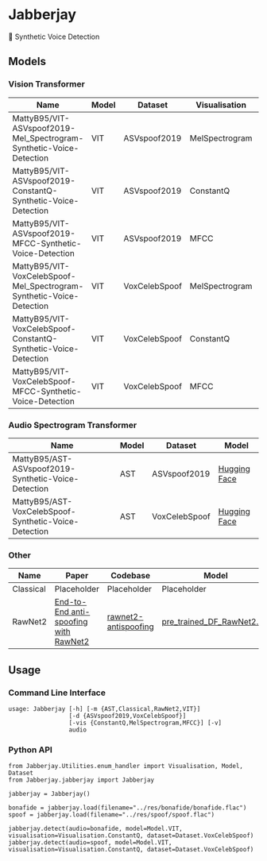 # Jabberjay

🦜 Synthetic Voice Detection

## Models

### Vision Transformer

| **Name**                                                             | **Model** | **Dataset**   | **Visualisation** | **Model**                                                                                                   |
|----------------------------------------------------------------------|-----------|---------------|-------------------|-------------------------------------------------------------------------------------------------------------|
| MattyB95/VIT-ASVspoof2019-Mel_Spectrogram-Synthetic-Voice-Detection  | VIT       | ASVspoof2019  | MelSpectrogram    | [Hugging Face](https://huggingface.co/MattyB95/VIT-ASVspoof2019-Mel_Spectrogram-Synthetic-Voice-Detection)  |
| MattyB95/VIT-ASVspoof2019-ConstantQ-Synthetic-Voice-Detection        | VIT       | ASVspoof2019  | ConstantQ         | [Hugging Face](https://huggingface.co/MattyB95/VIT-ASVspoof2019-ConstantQ-Synthetic-Voice-Detection)        |
| MattyB95/VIT-ASVspoof2019-MFCC-Synthetic-Voice-Detection             | VIT       | ASVspoof2019  | MFCC              | [Hugging Face](https://huggingface.co/MattyB95/VIT-ASVspoof2019-MFCC-Synthetic-Voice-Detection)             |
| MattyB95/VIT-VoxCelebSpoof-Mel_Spectrogram-Synthetic-Voice-Detection | VIT       | VoxCelebSpoof | MelSpectrogram    | [Hugging Face](https://huggingface.co/MattyB95/VIT-VoxCelebSpoof-Mel_Spectrogram-Synthetic-Voice-Detection) |
| MattyB95/VIT-VoxCelebSpoof-ConstantQ-Synthetic-Voice-Detection       | VIT       | VoxCelebSpoof | ConstantQ         | [Hugging Face](https://huggingface.co/MattyB95/VIT-VoxCelebSpoof-ConstantQ-Synthetic-Voice-Detection)       |
| MattyB95/VIT-VoxCelebSpoof-MFCC-Synthetic-Voice-Detection            | VIT       | VoxCelebSpoof | MFCC              | [Hugging Face](https://huggingface.co/MattyB95/VIT-VoxCelebSpoof-MFCC-Synthetic-Voice-Detection)            |

### Audio Spectrogram Transformer

| **Name**                                             | **Model** | **Dataset**   | **Model**                                                                                   |
|------------------------------------------------------|-----------|---------------|---------------------------------------------------------------------------------------------|
| MattyB95/AST-ASVspoof2019-Synthetic-Voice-Detection  | AST       | ASVspoof2019  | [Hugging Face](https://huggingface.co/MattyB95/AST-ASVspoof2019-Synthetic-Voice-Detection)  |
| MattyB95/AST-VoxCelebSpoof-Synthetic-Voice-Detection | AST       | VoxCelebSpoof | [Hugging Face](https://huggingface.co/MattyB95/AST-VoxCelebSpoof-Synthetic-Voice-Detection) |

### Other

| Name      | Paper                                                                                     | Codebase                                                                    | Model                                                                                          |
|-----------|-------------------------------------------------------------------------------------------|-----------------------------------------------------------------------------|------------------------------------------------------------------------------------------------|
| Classical | Placeholder                                                                               | Placeholder                                                                 | Placeholder                                                                                    |
| RawNet2   | [End-to-End anti-spoofing with RawNet2](https://doi.org/10.1109/ICASSP39728.2021.9414234) | [rawnet2-antispoofing](https://github.com/eurecom-asp/rawnet2-antispoofing) | [pre_trained_DF_RawNet2.zip](https://www.asvspoof.org/asvspoof2021/pre_trained_DF_RawNet2.zip) |

## Usage

### Command Line Interface

```
usage: Jabberjay [-h] [-m {AST,Classical,RawNet2,VIT}]
                 [-d {ASVspoof2019,VoxCelebSpoof}]
                 [-vis {ConstantQ,MelSpectrogram,MFCC}] [-v]
                 audio
```

### Python API

```
from Jabberjay.Utilities.enum_handler import Visualisation, Model, Dataset
from Jabberjay.jabberjay import Jabberjay

jabberjay = Jabberjay()

bonafide = jabberjay.load(filename="../res/bonafide/bonafide.flac")
spoof = jabberjay.load(filename="../res/spoof/spoof.flac")

jabberjay.detect(audio=bonafide, model=Model.VIT, visualisation=Visualisation.ConstantQ, dataset=Dataset.VoxCelebSpoof)
jabberjay.detect(audio=spoof, model=Model.VIT, visualisation=Visualisation.ConstantQ, dataset=Dataset.VoxCelebSpoof)
```